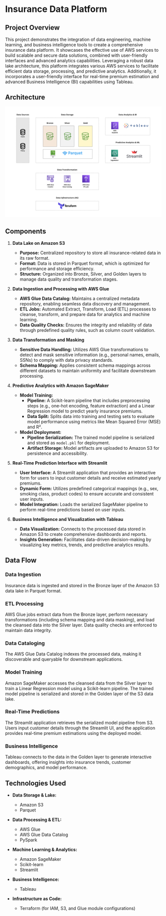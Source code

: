 # Insurance Data Platform

## Project Overview

This project demonstrates the integration of data engineering, machine learning, and business intelligence tools to create a comprehensive insurance data platform. It showcases the effective use of AWS services to build scalable and secure data solutions, combined with user-friendly interfaces and advanced analytics capabilities. Leveraging a robust data lake architecture, this platform integrates various AWS services to facilitate efficient data storage, processing, and predictive analytics. Additionally, it incorporates a user-friendly interface for real-time premium estimation and advanced Business Intelligence (BI) capabilities using Tableau.

## Architecture

![Architecture Diagram](architecture.png)


## Components

1. **Data Lake on Amazon S3**
   - **Purpose:** Centralized repository to store all insurance-related data in its raw format.
   - **Format:** Data is stored in Parquet format, which is optimized for performance and storage efficiency.
   - **Structure:** Organized into Bronze, Silver, and Golden layers to manage data quality and transformation stages.

2. **Data Ingestion and Processing with AWS Glue**
   - **AWS Glue Data Catalog:** Maintains a centralized metadata repository, enabling seamless data discovery and management.
   - **ETL Jobs:** Automated Extract, Transform, Load (ETL) processes to cleanse, transform, and prepare data for analytics and machine learning.
   - **Data Quality Checks:** Ensures the integrity and reliability of data through predefined quality rules, such as column count validation.

3. **Data Transformation and Masking**
   - **Sensitive Data Handling:** Utilizes AWS Glue transformations to detect and mask sensitive information (e.g., personal names, emails, SSNs) to comply with data privacy standards.
   - **Schema Mapping:** Applies consistent schema mappings across different datasets to maintain uniformity and facilitate downstream processing.

4. **Predictive Analytics with Amazon SageMaker**
   - **Model Training:**
     - **Pipeline:** A Scikit-learn pipeline that includes preprocessing steps (e.g., one-hot encoding, feature extraction) and a Linear Regression model to predict yearly insurance premiums.
     - **Data Split:** Splits data into training and testing sets to evaluate model performance using metrics like Mean Squared Error (MSE) and R².
   - **Model Deployment:**
     - **Pipeline Serialization:** The trained model pipeline is serialized and stored as `model.pkl` for deployment.
     - **Artifact Storage:** Model artifacts are uploaded to Amazon S3 for persistence and accessibility.

5. **Real-Time Prediction Interface with Streamlit**
   - **User Interface:** A Streamlit application that provides an interactive form for users to input customer details and receive estimated yearly premiums.
   - **Dynamic Form:** Utilizes predefined categorical mappings (e.g., sex, smoking class, product codes) to ensure accurate and consistent user inputs.
   - **Model Integration:** Loads the serialized SageMaker pipeline to perform real-time predictions based on user inputs.

6. **Business Intelligence and Visualization with Tableau**
   - **Data Visualization:** Connects to the processed data stored in Amazon S3 to create comprehensive dashboards and reports.
   - **Insights Generation:** Facilitates data-driven decision-making by visualizing key metrics, trends, and predictive analytics results.

## Data Flow

### Data Ingestion

Insurance data is ingested and stored in the Bronze layer of the Amazon S3 data lake in Parquet format.

### ETL Processing

AWS Glue jobs extract data from the Bronze layer, perform necessary transformations (including schema mapping and data masking), and load the cleansed data into the Silver layer. Data quality checks are enforced to maintain data integrity.

### Data Cataloging

The AWS Glue Data Catalog indexes the processed data, making it discoverable and queryable for downstream applications.

### Model Training

Amazon SageMaker accesses the cleansed data from the Silver layer to train a Linear Regression model using a Scikit-learn pipeline. The trained model pipeline is serialized and stored in the Golden layer of the S3 data lake.

### Real-Time Predictions

The Streamlit application retrieves the serialized model pipeline from S3. Users input customer details through the Streamlit UI, and the application provides real-time premium estimations using the deployed model.

### Business Intelligence

Tableau connects to the data in the Golden layer to generate interactive dashboards, offering insights into insurance trends, customer demographics, and model performance.

## Technologies Used

- **Data Storage & Lake:**
  - Amazon S3
  - Parquet

- **Data Processing & ETL:**
  - AWS Glue
  - AWS Glue Data Catalog
  - PySpark

- **Machine Learning & Analytics:**
  - Amazon SageMaker
  - Scikit-learn
  - Streamlit

- **Business Intelligence:**
  - Tableau

- **Infrastructure as Code:**
  - Terraform (for IAM, S3, and Glue module configurations)
